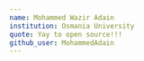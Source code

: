 ```yaml
---
name: Mohammed Wazir Adain
institution: Osmania University
quote: Yay to open source!!!
github_user: MohammedAdain
---
```

